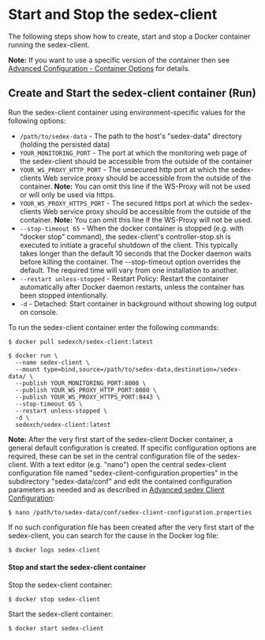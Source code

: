 # Start and Stop the sedex-client

The following steps show how to create, start and stop a Docker container running the sedex-client.

**Note:** If you want to use a specific version of the container then see [Advanced Configuration - Container Options](advanced-configuration/container-options) for details.



## Create and Start the sedex-client container (Run)

Run the sedex-client container using environment-specific values for the following options:

- `/path/to/sedex-data` - The path to the host's "sedex-data" directory (holding the persisted data)
- `YOUR_MONITORING_PORT` - The port at which the monitoring web page of the sedex-client should be accessible from the outside of the container
- `YOUR_WS_PROXY_HTTP_PORT` - The unsecured http port at which the sedex-clients Web service proxy should be accessible from the outside of the
  container. **Note:** You can omit this line if the WS-Proxy will not be used or will only be used via https.
- `YOUR_WS_PROXY_HTTPS_PORT` - The secured https port at which the sedex-clients Web service proxy should be accessible from the outside of the
  container. **Note:** You can omit this line if the WS-Proxy will not be used.
- `--stop-timeout 65` - When the docker container is stopped (e.g. with "docker stop" command), the sedex-client's controller-stop.sh is executed to initiate a graceful 
  shutdown of the client. This typically takes longer than the default 10 seconds that the Docker daemon waits before killing the container.
  The --stop-timeout option overrides the default. The required time will vary from one installation to another.
- `--restart unless-stopped` - Restart Policy: Restart the container automatically after Docker daemon restarts, unless the container has been stopped intentionally. 
- `-d` - Detached: Start container in background without showing log output on console.

<!-- Start a new section to get Markdown to consider the following as code and not part of the list... -->

To run the sedex-client container enter the following commands:
```console
$ docker pull sedexch/sedex-client:latest

$ docker run \
  --name sedex-client \
  --mount type=bind,source=/path/to/sedex-data,destination=/sedex-data/ \
  --publish YOUR_MONITORING_PORT:8000 \
  --publish YOUR_WS_PROXY_HTTP_PORT:8080 \
  --publish YOUR_WS_PROXY_HTTPS_PORT:8443 \
  --stop-timeout 65 \
  --restart unless-stopped \
  -d \
  sedexch/sedex-client:latest
```


**Note:** After the very first start of the sedex-client Docker container, a general default configuration is created.
If specific configuration options are required, these can be set in the central configuration file of the sedex-client.
With a text editor (e.g. "nano") open the central sedex-client configuration file named "sedex-client-configuration.properties" in the subdirectory "sedex-data/conf" and edit the contained configuration parameters as needed and as described in [Advanced sedex Client Configuration](sedex-client-configuration-options):
```console
$ nano /path/to/sedex-data/conf/sedex-client-configuration.properties
```

If no such configuration file has been created after the very first start of the sedex-client, you can search for the cause in the Docker log file:
```console
$ docker logs sedex-client
```
    

#### Stop and start the sedex-client container

Stop the sedex-client container:
```console
$ docker stop sedex-client
```

Start the sedex-client container:
```console
$ docker start sedex-client
```
